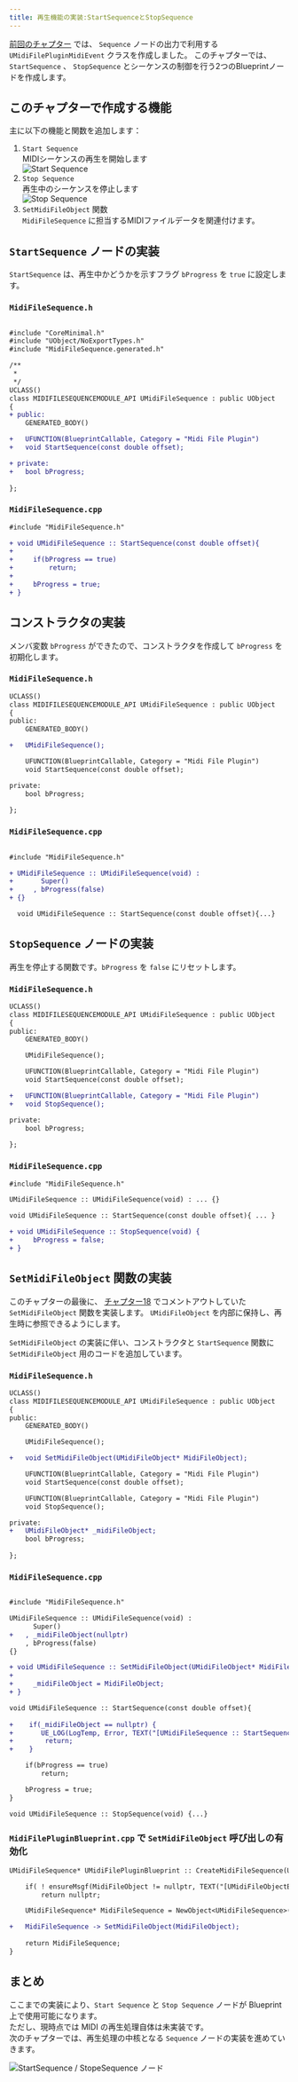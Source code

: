 ```yaml
---
title: 再生機能の実装:StartSequenceとStopSequence
---
```


[前回のチャプター](./19) では、 `Sequence` ノードの出力で利用する `UMidiFilePluginMidiEvent` クラスを作成しました。
このチャプターでは、 `StartSequence` 、 `StopSequence` とシーケンスの制御を行う2つのBlueprintノードを作成します。

## このチャプターで作成する機能

主に以下の機能と関数を追加します：

1. `Start Sequence`  
   MIDIシーケンスの再生を開始します  
   ![Start Sequence](/images/books/ue_midi_file_plugin/20/01.png)
2. `Stop Sequence`  
   再生中のシーケンスを停止します  
   ![Stop Sequence](/images/books/ue_midi_file_plugin/20/02.png)
3. `SetMidiFileObject` 関数  
   `MidiFileSequence` に担当するMIDIファイルデータを関連付けます。



## `StartSequence` ノードの実装

`StartSequence` は、再生中かどうかを示すフラグ `bProgress` を `true` に設定します。

### `MidiFileSequence.h`

```diff cpp

#include "CoreMinimal.h"
#include "UObject/NoExportTypes.h"
#include "MidiFileSequence.generated.h"

/**
 * 
 */
UCLASS()
class MIDIFILESEQUENCEMODULE_API UMidiFileSequence : public UObject
{
+ public:
	GENERATED_BODY()

+	UFUNCTION(BlueprintCallable, Category = "Midi File Plugin")
+	void StartSequence(const double offset);

+ private:
+ 	bool bProgress;
	
};

```

### `MidiFileSequence.cpp`

```diff cpp
#include "MidiFileSequence.h"

+ void UMidiFileSequence :: StartSequence(const double offset){
+     
+     if(bProgress == true)
+         return;
+ 
+     bProgress = true;
+ }
```


## コンストラクタの実装

メンバ変数 `bProgress` ができたので、コンストラクタを作成して `bProgress` を初期化します。

### `MidiFileSequence.h`

```diff cpp
UCLASS()
class MIDIFILESEQUENCEMODULE_API UMidiFileSequence : public UObject
{
public:
	GENERATED_BODY()

+	UMidiFileSequence();

	UFUNCTION(BlueprintCallable, Category = "Midi File Plugin")
	void StartSequence(const double offset);

private:
	bool bProgress;
	
};

```

### `MidiFileSequence.cpp`

```diff cpp

#include "MidiFileSequence.h"

+ UMidiFileSequence :: UMidiFileSequence(void) : 
+       Super()
+     , bProgress(false)
+ {}

  void UMidiFileSequence :: StartSequence(const double offset){...}

```

## `StopSequence` ノードの実装

再生を停止する関数です。`bProgress` を `false` にリセットします。

### `MidiFileSequence.h`

```diff cpp
UCLASS()
class MIDIFILESEQUENCEMODULE_API UMidiFileSequence : public UObject
{
public:
	GENERATED_BODY()

	UMidiFileSequence();

	UFUNCTION(BlueprintCallable, Category = "Midi File Plugin")
	void StartSequence(const double offset);

+	UFUNCTION(BlueprintCallable, Category = "Midi File Plugin")
+	void StopSequence();

private:
	bool bProgress;
	
};

```

### `MidiFileSequence.cpp`

```diff cpp
#include "MidiFileSequence.h"

UMidiFileSequence :: UMidiFileSequence(void) : ... {}

void UMidiFileSequence :: StartSequence(const double offset){ ... }

+ void UMidiFileSequence :: StopSequence(void) {
+     bProgress = false;
+ }
```

## `SetMidiFileObject` 関数の実装


このチャプターの最後に、 [チャプター18](./18) でコメントアウトしていた `SetMidiFileObject` 関数を実装します。
`UMidiFileObject` を内部に保持し、再生時に参照できるようにします。

`SetMidiFileObject` の実装に伴い、コンストラクタと `StartSequence` 関数に `SetMidiFileObject` 用のコードを追加しています。


### `MidiFileSequence.h`

```diff cpp
UCLASS()
class MIDIFILESEQUENCEMODULE_API UMidiFileSequence : public UObject
{
public:
	GENERATED_BODY()

	UMidiFileSequence();

+	void SetMidiFileObject(UMidiFileObject* MidiFileObject);

	UFUNCTION(BlueprintCallable, Category = "Midi File Plugin")
	void StartSequence(const double offset);

	UFUNCTION(BlueprintCallable, Category = "Midi File Plugin")
	void StopSequence();

private:
+	UMidiFileObject* _midiFileObject;
	bool bProgress;
	
};
```

### `MidiFileSequence.cpp`

```diff cpp

#include "MidiFileSequence.h"

UMidiFileSequence :: UMidiFileSequence(void) : 
      Super()
+   , _midiFileObject(nullptr)
    , bProgress(false)
{}

+ void UMidiFileSequence :: SetMidiFileObject(UMidiFileObject* MidiFileObject){
+     
+     _midiFileObject = MidiFileObject;
+ }

void UMidiFileSequence :: StartSequence(const double offset){
    
+    if(_midiFileObject == nullptr) {
+		UE_LOG(LogTemp, Error, TEXT("[UMidiFileSequence :: StartSequence] : _midiFileObject == nullptr"));
+        return;
+    }

    if(bProgress == true)
        return;

    bProgress = true;
}

void UMidiFileSequence :: StopSequence(void) {...}
```

### `MidiFilePluginBlueprint.cpp` で `SetMidiFileObject` 呼び出しの有効化

```diff cpp
UMidiFileSequence* UMidiFilePluginBlueprint :: CreateMidiFileSequence(UMidiFileObject* MidiFileObject){

    if( ! ensureMsgf(MidiFileObject != nullptr, TEXT("[UMidiFileObjectBlueprint :: CreateMidiFileSequence] : MidiFileObject is nullptr")) )
        return nullptr;

    UMidiFileSequence* MidiFileSequence = NewObject<UMidiFileSequence>();

+   MidiFileSequence -> SetMidiFileObject(MidiFileObject); 
    
    return MidiFileSequence;
}
```


## まとめ

ここまでの実装により、`Start Sequence` と `Stop Sequence` ノードが Blueprint 上で使用可能になります。  
ただし、現時点では MIDI の再生処理自体は未実装です。  
次のチャプターでは、再生処理の中核となる `Sequence` ノードの実装を進めていきます。

![StartSequence / StopeSequence ノード](/images/books/ue_midi_file_plugin/20/03.gif)

